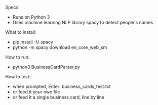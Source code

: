 Specs:
- Runs on Python 3
- Uses machine learning NLP library spacy to detect people's names

What to install:
- pip install -U spacy
- python -m spacy download en_core_web_sm

How to run: 
- python3 BusinessCardParser.py

How to test: 
- when prompted, Enter: business_cards_test.txt
- or feed it your own file
- or feed it a single business card, line by line
